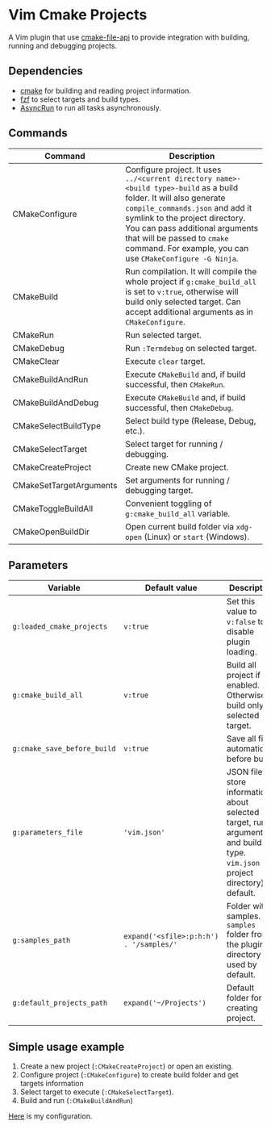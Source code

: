 # Vim Cmake Projects

A Vim plugin that use [cmake-file-api](https://cmake.org/cmake/help/latest/manual/cmake-file-api.7.html#codemodel-version-2) to provide integration with building, running and debugging projects.

## Dependencies

- [cmake](https://cmake.org) for building and reading project information.
- [fzf](https://github.com/skywind3000/asyncrun.vim) to select targets and build types.
- [AsyncRun](https://github.com/skywind3000/asyncrun.vim) to run all tasks asynchronously.

## Commands

| Command                 | Description                                                                                                                                                                                                                                                                                                             |
| ----------------------- | ----------------------------------------------------------------------------------------------------------------------------------------------------------------------------------------------------------------------------------------------------------------------------------------------------------------------- |
| CMakeConfigure          | Configure project. It uses `../<current directory name>-<build type>-build` as a build folder. It will also generate `compile_commands.json` and add it symlink to the project directory. You can pass additional arguments that will be passed to `cmake` command. For example, you can use `CMakeConfigure -G Ninja`. |
| CMakeBuild              | Run compilation. It will compile the whole project if `g:cmake_build_all` is set to `v:true`, otherwise will build only selected target. Can accept additional arguments as in `CMakeConfigure`.                                                                                                                        |
| CMakeRun                | Run selected target.                                                                                                                                                                                                                                                                                                    |
| CMakeDebug              | Run `:Termdebug` on selected target.                                                                                                                                                                                                                                                                                    |
| CMakeClear              | Execute `clear` target.                                                                                                                                                                                                                                                                                                 |
| CMakeBuildAndRun        | Execute `CMakeBuild` and, if build successful, then `CMakeRun`.                                                                                                                                                                                                                                                         |
| CMakeBuildAndDebug      | Execute `CMakeBuild` and, if build successful, then `CMakeDebug`.                                                                                                                                                                                                                                                       |  |
| CMakeSelectBuildType    | Select build type (Release, Debug, etc.).                                                                                                                                                                                                                                                                               |
| CMakeSelectTarget       | Select target for running / debugging.                                                                                                                                                                                                                                                                                  |
| CMakeCreateProject      | Create new CMake project.                                                                                                                                                                                                                                                                                               |
| CMakeSetTargetArguments | Set arguments for running / debugging target.                                                                                                                                                                                                                                                                           |
| CMakeToggleBuildAll     | Convenient toggling of `g:cmake_build_all` variable.                                                                                                                                                                                                                                                                    |
| CMakeOpenBuildDir       | Open current build folder via `xdg-open` (Linux) or `start` (Windows).                                                                                                                                                                                                                                                  |

## Parameters

| Variable                    | Default value                           | Description                                                                                                                       |
| --------------------------- | --------------------------------------- | --------------------------------------------------------------------------------------------------------------------------------- |
| `g:loaded_cmake_projects`   | `v:true`                                | Set this value to `v:false` to disable plugin loading.                                                                            |
| `g:cmake_build_all`         | `v:true`                                | Build all project if enabled. Otherwise build only selected target.                                                               |
| `g:cmake_save_before_build` | `v:true`                                | Save all files automatically before build.                                                                                        |
| `g:parameters_file`         | `'vim.json'`                            | JSON file to store information about selected target, run arguments and build type. `vim.json` (in project directory) by default. |
| `g:samples_path`            | `expand('<sfile>:p:h:h') . '/samples/'` | Folder with samples. `samples` folder from the plugin directory is used by default.                                                   |
| `g:default_projects_path`   | `expand('~/Projects')`                  | Default folder for creating project.                                                                                              |

## Simple usage example

1. Create a new project (`:CMakeCreateProject`) or open an existing.
2. Configure project (`:CMakeConfigure`) to create build folder and get targets information
3. Select target to execute (`:CMakeSelectTarget`).
4. Build and run (`:CMakeBuildAndRun`)

[Here](https://github.com/Shatur95/neovim-config/blob/master/plugin/vim-cmake-projects.vim) is my configuration.
